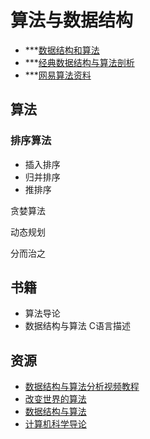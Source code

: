 # 算法与数据结构

- ***[数据结构和算法](http://study.163.com/course/courseMain.htm?courseId=468002)
- ***[经典数据结构与算法剖析](http://study.163.com/course/courseMain.htm?courseId=555010#/courseDetail)
- ***[网易算法资料](http://v.163.com/special/opencourse/algorithms.html)

## 算法

### 排序算法

- 插入排序
- 归并排序
- 推排序

贪婪算法

动态规划

分而治之

## 书籍

- 算法导论
- 数据结构与算法 C语言描述

## 资源

- [数据结构与算法分析视频教程](http://i.youku.com/u/UOTY0OTQzNDA=/playlists)
- [改变世界的算法](http://mobile.51cto.com/news-456074.htm)
- [数据结构与算法](http://edu.csdn.net/course/detail/1344)
- [计算机科学导论](http://open.163.com/special/lectureroncomputerscience/)